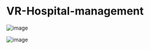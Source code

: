 # VR-Hospital-management

![image](https://github.com/user-attachments/assets/9449fc5c-c66e-4c32-b9ad-b9c5b2aa5207)

![image](https://github.com/user-attachments/assets/60c11ea1-828d-4c54-8997-75e206eefb05)


